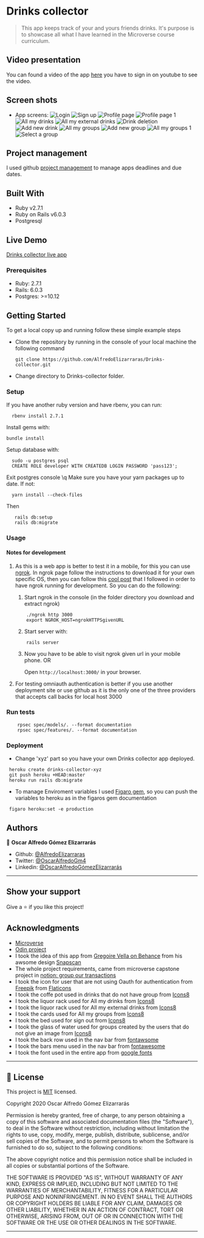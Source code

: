 # Drinks collector

> This app keeps track of your and yours friends drinks. It's purpose is to showcase all what I have learned in the Microverse course curriculum.

## Video presentation

You can found a video of the app [here](https://youtu.be/U3tEV4eN9vA) you have to sign in on youtube to see the video.

## Screen shots

- App screens:
![Login](/assets/images/login.jpeg?raw=true "Login")
![Sign up](/assets/images/sign_up.jpeg?raw=true "Sign up")
![Profile page](/assets/images/user_profile.jpeg?raw=true "Profile page")
![Profile page 1](/assets/images/user_profile_1.jpeg?raw=true "Profile page 1")
![All my drinks](/assets/images/all_my_drinks.jpeg?raw=true "All my drinks")
![All my external drinks](/assets/images/all_my_external_drinks.jpeg?raw=true "All my external drinks")
![Drink deletion](/assets/images/drink_deletion.jpeg?raw=true "Drink deletion")
![Add new drink](/assets/images/add_new_drink.jpeg?raw=true "Add new drink")
![All my groups](/assets/images/all_my_groups.jpeg?raw=true "All my groups")
![Add new group](/assets/images/add_new_group.jpeg?raw=true "Add new group")
![All my groups 1](/assets/images/all_my_groups_1.jpeg?raw=true "All my groups 1")
![Select a group](/assets/images/select_a_group.jpeg?raw=true "Select a group")


## Project management
I used github [project management](https://github.com/users/AlfredoElizarraras/projects/3) to manage apps deadlines and due dates.

## Built With

- Ruby v2.7.1
- Ruby on Rails v6.0.3
- Postgresql

## Live Demo

[Drinks collector live app](https://drinks-collector.herokuapp.com)

### Prerequisites

- Ruby: 2.7.1
- Rails: 6.0.3
- Postgres: >=10.12

## Getting Started

To get a local copy up and running follow these simple example steps

- Clone the repository by running in the console of your local machine the following command

  ```
  git clone https://github.com/AlfredoElizarraras/Drinks-collector.git
  ```
- Change directory to Drinks-collector folder.

### Setup

If you have another ruby version and have rbenv, you can run:
```
  rbenv install 2.7.1
```

Install gems with:

```
bundle install
```

Setup database with:

```
  sudo -u postgres psql
  CREATE ROLE developer WITH CREATEDB LOGIN PASSWORD 'pass123';
```
  Exit postgres console \q
  Make sure you have your yarn packages up to date. If not:
```
  yarn install --check-files
```
  Then
```
   rails db:setup
   rails db:migrate
```



### Usage

#### Notes for development
1. As this is a web app is better to test it in a mobile, for this you can use [ngrok](https://ngrok.com/).
In ngrok page follow the instructions to download it for your own specific OS, then you can follow this [cool post](https://dev.to/ianvaughan/ngrok-on-rails-315m) that I followed in order to have ngrok running for development.
So you can do the following:
   1. Start ngrok in the console (in the folder directory you download and extract ngrok)
   ```
       ./ngrok http 3000
       export NGROK_HOST=ngrokHTTPSgivenURL
   ```
   
   2. Start server with:
   
   ```
       rails server
   ```
   3. Now you have to be able to visit ngrok given url in your mobile phone.
      OR

      Open `http://localhost:3000/` in your browser.

2. For testing omniauth authentication is better if you use another deployment site or use github as it is the only one of the three providers that accepts call backs for local host 3000


### Run tests

```
    rpsec spec/models/. --format documentation
    rpsec spec/features/. --format documentation
```

### Deployment

- Change 'xyz' part so you have your own Drinks collector app deployed.
```
 heroku create drinks-collector-xyz
 git push heroku +HEAD:master
 heroku run rails db:migrate
```
- To manage Enviroment variables I used [Figaro gem](https://github.com/laserlemon/figaro), so you can push the variables to heroku as in the figaros gem documentation
```
 figaro heroku:set -e production
```

## Authors

👤 **Oscar Alfredo Gómez Elizarrarás**

- Github: [@AlfredoElizarraras](https://github.com/AlfredoElizarraras)
- Twitter: [@OscarAlfredoGm4](https://twitter.com/OscarAlfredoGm4)
- Linkedin: [@OscarAlfredoGómezElizarrarás](https://mx.linkedin.com/in/oscar-alfredo-gomez-elizarraras)

---

## Show your support

Give a ⭐️ if you like this project!

## Acknowledgments

- [Microverse](https://microverse.org)
- [Odin project](https://www.theodinproject.com/)
- I took the idea of this app from [Gregoire Vella on Behance](https://www.behance.net/gregoirevella) from his awsome design [Snapscan](https://www.behance.net/gallery/19759151/Snapscan-iOs-design-and-branding?tracking_source=)
- The whole project requirements, came from microverse capstone project in [notion: group our transactions](https://www.notion.so/Group-our-transactions-ccea2b6642664540a70de9f30bdff4ce)
- I took the icon for user that are not using Oauth for authentication from [Freepik](https://www.freepik.es/) from [Flaticons](www.flaticon.com)
- I took the coffe pot used in drinks that do not have group from [Icons8](https://icons8.com/icon/7MUjnaAzwfnb/olla-llena-de-café)
- I took the liquor rack used for All my drinks from [Icons8](https://icons8.com/icon/88540/estante-de-licor)
- I took the liquor rack used for All my external drinks from [Icons8](https://icons8.com/icon/81813/estante-de-licor)
- I took the cards used for All my groups from [Icons8](https://icons8.com/icon/8U_3maW-Xaqf/etiquetas)
- I took the bed used for sign out from [Icons8](https://icons8.com/icon/10786/sufrir-insomnio)
- I took the glass of water used for groups created by the users that do not give an image from [Icons8](https://icons8.com/icon/97320/agua-con-gas)
- I took the back row used in the nav bar from [fontawsome](https://fontawesome.com/icons/arrow-left?style=solid)
- I took the bars menu used in the nav bar from [fontawesome](https://fontawesome.com/icons/bars?style=solid)
- I took the font used in the entire app from [google fonts](https://fonts.google.com/specimen/Ibarra+Real+Nova?query=Nova)

---

## 📝 License

This project is [MIT](https://github.com/AlfredoElizarraras/Drinks-collector/blob/master/LICENSE) licensed.

Copyright 2020 Oscar Alfredo Gómez Elizarrarás

Permission is hereby granted, free of charge, to any person obtaining a copy of this software and associated documentation files (the "Software"), to deal in the Software without restriction, including without limitation the rights to use, copy, modify, merge, publish, distribute, sublicense, and/or sell copies of the Software, and to permit persons to whom the Software is furnished to do so, subject to the following conditions:

The above copyright notice and this permission notice shall be included in all copies or substantial portions of the Software.

THE SOFTWARE IS PROVIDED "AS IS", WITHOUT WARRANTY OF ANY KIND, EXPRESS OR IMPLIED, INCLUDING BUT NOT LIMITED TO THE WARRANTIES OF MERCHANTABILITY, FITNESS FOR A PARTICULAR PURPOSE AND NONINFRINGEMENT. IN NO EVENT SHALL THE AUTHORS OR COPYRIGHT HOLDERS BE LIABLE FOR ANY CLAIM, DAMAGES OR OTHER LIABILITY, WHETHER IN AN ACTION OF CONTRACT, TORT OR OTHERWISE, ARISING FROM, OUT OF OR IN CONNECTION WITH THE SOFTWARE OR THE USE OR OTHER DEALINGS IN THE SOFTWARE.

---
